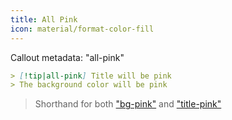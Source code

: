 ```yaml
---
title: All Pink
icon: material/format-color-fill
---
```


Callout metadata: "all-pink"

```md
> [!tip|all-pink] Title will be pink
> The background color will be pink
```

> Shorthand for both ["bg-pink"](../bg-styling/page-6.md)
> and ["title-pink"](../title-styling/page-6.md)

